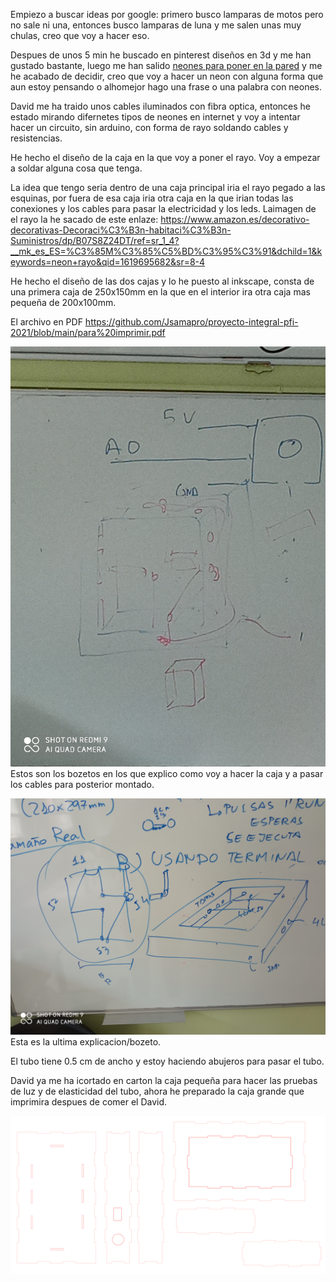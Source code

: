 Empiezo a buscar ideas por google: primero busco lamparas de motos pero no sale ni una, entonces busco lamparas de luna y me salen unas muy chulas, creo que voy a hacer eso.

Despues de unos 5 min he buscado en pinterest diseños en 3d y me han gustado bastante, luego me han salido [neones para poner en la pared](https://www.pinterest.es/search/pins/?rs=ac&len=2&q=lamparas%20neon%20pared&eq=lamparas%20neon&etslf=4891&term_meta[]=lamparas%7Cautocomplete%7C3&term_meta[]=neon%7Cautocomplete%7C3&term_meta[]=pared%7Cautocomplete%7C3) y me he acabado de decidir, creo que voy a hacer un neon con alguna forma que aun estoy pensando o alhomejor hago una frase o una palabra con neones.

David me ha traido unos cables iluminados con fibra optica, entonces he estado mirando difernetes tipos de neones en internet y voy a intentar hacer un circuito, sin arduino, con forma de rayo soldando cables y resistencias.

He hecho el diseño de la caja en la que voy a poner el rayo. Voy a empezar a soldar alguna cosa que tenga.

La idea que tengo seria dentro de una caja principal iria el rayo pegado a las esquinas, por fuera de esa caja iria otra caja en la que irian todas las conexiones y los cables para pasar la electricidad y los leds. 
Laimagen de el rayo la he sacado de este enlaze: https://www.amazon.es/decorativo-decorativas-Decoraci%C3%B3n-habitaci%C3%B3n-Suministros/dp/B07S8Z24DT/ref=sr_1_4?__mk_es_ES=%C3%85M%C3%85%C5%BD%C3%95%C3%91&dchild=1&keywords=neon+rayo&qid=1619695682&sr=8-4

He hecho el diseño de las dos cajas y lo he puesto al inkscape, consta de una primera caja de 250x150mm en la que en el interior ira otra caja mas pequeña de 200x100mm.

El archivo en PDF https://github.com/Jsamapro/proyecto-integral-pfi-2021/blob/main/para%20imprimir.pdf

![](https://github.com/Jsamapro/proyecto-integral-pfi-2021/blob/main/IMG_20210429_101108.jpg)
Estos son los bozetos en los que explico como voy a hacer la caja y a pasar los cables para posterior montado.

![](https://github.com/Jsamapro/proyecto-integral-pfi-2021/blob/main/IMG_20210429_130013.jpg)
Esta es la ultima explicacion/bozeto.

El tubo tiene 0.5 cm de ancho y estoy haciendo abujeros para pasar el tubo.

David ya me ha icortado en carton la caja pequeña para hacer las pruebas de luz y de elasticidad del tubo, ahora he preparado la caja grande que imprimira despues de comer el David. 

![](https://github.com/Jsamapro/proyecto-integral-pfi-2021/blob/main/caja%20final%20para%20cortar.svg)
